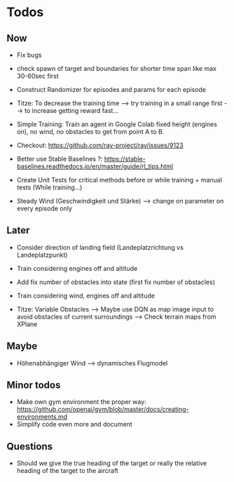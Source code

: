 # Todos
## Now

- Fix bugs
- check spawn of target and boundaries for shorter time span like max 30-60sec first
- Construct Randomizer for episodes and params for each episode
- Titze: To decrease the training time
--> try training in a small range first --> to increase getting reward fast... 

- Simple Training: Train an agent in Google Colab fixed height
(engines on), no wind, no obstacles to get from point A to B.
- Checkout: https://github.com/ray-project/ray/issues/9123

- Better use Stable Baselines ?: https://stable-baselines.readthedocs.io/en/master/guide/rl_tips.html
- Create Unit Tests for critical methods before or while training + manual tests (While training...)
- Steady Wind (Geschwindigkeit und Stärke) --> change on parameter on every episode only

## Later
- Consider direction of landing field (Landeplatzrichtung vs Landeplatzpunkt)
- Train considering engines off and altitude
- Add fix number of obstacles into state (first fix number of obstacles) 
- Train considering wind, engines off and altitude

- Titze: Variable Obstacles 
--> Maybe use DQN as map image input to avoid obstacles of current surroundings 
--> Check terrain maps from XPlane


## Maybe
- Höhenabhängiger Wind --> dynamisches Flugmodel

## Minor todos
- Make own gym environment the proper way: https://github.com/openai/gym/blob/master/docs/creating-environments.md
- Simplify code even more and document

## Questions
- Should we give the true heading of the target or really the relative heading of the target to the aircraft